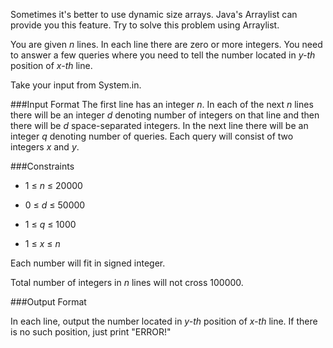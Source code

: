 Sometimes it's better to use dynamic size arrays. Java's Arraylist can provide you this feature. Try to solve this problem using Arraylist.

You are given *n* lines. In each line there are zero or more integers. You need to answer a few queries where you need to tell the number located in *y-th* position of *x-th* line. 

Take your input from System.in.

###Input Format
The first line has an integer *n*. In each of the next *n* lines there will be an integer *d* denoting number of integers on that line and then there will be *d* space-separated integers. In the next line there will be an integer *q* denoting number of queries. Each query will consist of two integers *x* and *y*.

###Constraints

* 1 ≤ *n* ≤ 20000

* 0 ≤ *d* ≤ 50000

* 1 ≤ *q* ≤ 1000

* 1 ≤ *x* ≤ *n*

Each number will fit in signed integer.

Total number of integers in *n* lines will not cross 100000.

###Output Format

In each line, output the number located in *y-th* position of *x-th* line. If there is no such position, just print "ERROR!"
